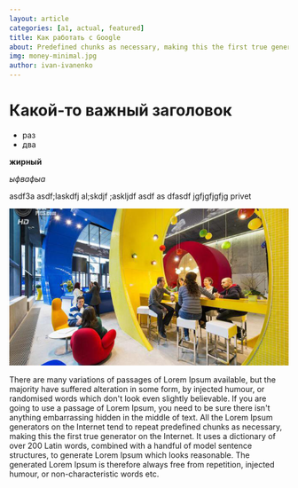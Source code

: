 ```yaml
---
layout: article
categories: [a1, actual, featured]
title: Как работать с Google
about: Predefined chunks as necessary, making this the first true generator on the Internet.
img: money-minimal.jpg
author: ivan-ivanenko
---
```

# Какой-то важный заголовок

* раз
* два

**жирный**

*ыфвафыа*

asdf3a asdf;laskdfj al;skdjf ;askljdf
asdf
as
dfasdf
jgfjgfjgfjg privet

![asdf](images/kakgoogle.jpg)


There are many variations of passages of Lorem Ipsum available, 
but the majority have suffered alteration in some form, by injected humour, or randomised words which
 don't look even slightly believable. If you are going to use a passage of Lorem Ipsum, you need to be
  sure there isn't anything embarrassing hidden in the middle of text. All the Lorem Ipsum generators on the
   Internet tend to repeat predefined chunks as necessary, making this the first true generator on the Internet. 
   It uses a dictionary of over 200 Latin words, combined with a handful of model sentence structures, to generate Lorem 
   Ipsum which looks reasonable. The generated Lorem Ipsum is therefore always free from repetition, injected humour, 
   or non-characteristic words etc.
